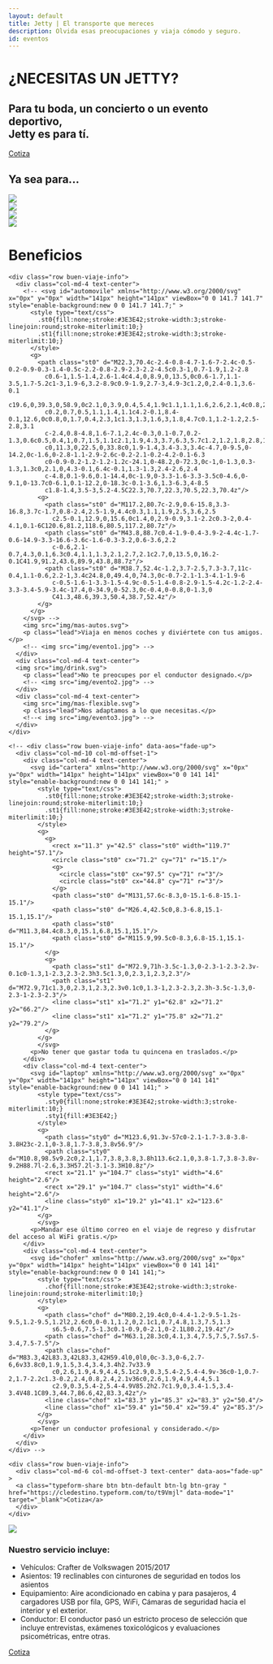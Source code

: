 ```yaml
---
layout: default
title: Jetty | El transporte que mereces
description: Olvida esas preocupaciones y viaja cómodo y seguro.
id: eventos
---
```


<div class="header-eventos">
  <div class="container header-content-organizaciones">
    <div class="row">
      <div class="col-md-12 text-center">
        <h1>¿NECESITAS UN JETTY?</h1>
      </div>
      <div class="col-md-8 col-md-offset-2 text-center">
        <h2>Para tu boda, un concierto o un evento deportivo,<br><b>Jetty es para tí.</b></h2>
        <a class="typeform-share btn btn-default btn-green" href="https://cledestino.typeform.com/to/t9Vmjl" data-mode="1" target="_blank">Cotiza</a>
        <script>(function(){var qs,js,q,s,d=document,gi=d.getElementById,ce=d.createElement,gt=d.getElementsByTagName,id='typef_orm_share',b='https://s3-eu-west-1.amazonaws.com/share.typeform.com/';if(!gi.call(d,id)){js=ce.call(d,'script');js.id=id;js.src=b+'share.js';q=gt.call(d,'script')[0];q.parentNode.insertBefore(js,q)}id=id+'_';if(!gi.call(d,id)){qs=ce.call(d,'link');qs.rel='stylesheet';qs.id=id;qs.href=b+'share-button.css';s=gt.call(d,'head')[0];s.appendChild(qs,s)}})()</script>
      </div>
    </div>
  </div>
</div>

<div class="container-fluid eventos-content backgreen-down">
  <div class="container eventos">
    <div class="row">
      <div class="col-md-12 text-center">
        <h2>Ya sea para...</h2>
      </div>
    </div>
    <div class="row">
      <div class="col-md-3 text-center">
        <img src="img/evento-deportivo.jpg">
      </div>
      <div class="col-md-3 text-center">
        <img src="img/evento-boda.jpg">
      </div>
      <div class="col-md-3 text-center">
        <img src="img/evento-concierto.jpg">
      </div>
      <div class="col-md-3 text-center">
        <img src="img/evento-ecoturismo.jpg">
      </div>
    </div>
  </div>
</div>


<div class="container-fluid content-buen-viaje">
  <div class="container buen-viaje">
    <div class="row">
      <div class="col-md-12 text-center" data-aos="fade-up">
        <h1>Beneficios</h1>
      </div>
    </div>

    <div class="row buen-viaje-info">
      <div class="col-md-4 text-center">
        <!-- <svg id="automovile" xmlns="http://www.w3.org/2000/svg" x="0px" y="0px" width="141px" height="141px" viewBox="0 0 141.7 141.7" style="enable-background:new 0 0 141.7 141.7;" >
          <style type="text/css">
            .st0{fill:none;stroke:#3E3E42;stroke-width:3;stroke-linejoin:round;stroke-miterlimit:10;}
            .st1{fill:none;stroke:#3E3E42;stroke-width:3;stroke-miterlimit:10;}
          </style>
          <g>
            <path class="st0" d="M22.3,70.4c-2.4-0.8-4.7-1.6-7-2.4c-0.5-0.2-0.9-0.3-1.4-0.5c-2.2-0.8-2.9-2.3-2.2-4.5c0.3-1,0.7-1.9,1.2-2.8
              c0.6-1,1.5-1.4,2.6-1.4c4.4,0,8.9,0,13.5,0c0.6-1.7,1.1-3.5,1.7-5.2c1-3,1.9-6,3.2-8.9c0.9-1.9,2.7-3,4.9-3c1.2,0,2.4-0.1,3.6-0.1
              c19.6,0,39.3,0,58.9,0c2.1,0,3.9,0.4,5.4,1.9c1.1,1.1,1.6,2.6,2.1,4c0.8,2.3,1.5,4.7,2.3,7.1c0.3,1.1,0.6,2.1,1,3.2
              c0.2,0.7,0.5,1.1,1.4,1.1c4.2-0.1,8.4-0.1,12.6,0c0.8,0,1.7,0.4,2.3,1c1.3,1.3,1.6,3,1.8,4.7c0.1,1.2-1.2,2.5-2.8,3.1
              c-2.4,0.8-4.8,1.6-7.1,2.4c-0.3,0.1-0.7,0.2-1.3,0.6c0.5,0.4,1,0.7,1.5,1.1c2.1,1.9,4.3,3.7,6.3,5.7c1.2,1.2,1.8,2.8,1.8,4.6
              c0,11.3,0,22.5,0,33.8c0,1.9-1.4,3.4-3.3,3.4c-4.7,0-9.5,0-14.2,0c-1.6,0-2.8-1.1-2.9-2.6c-0.2-2.1-0.2-4.2-0.1-6.3
              c0-0.9-0.2-1.2-1.2-1.2c-24.1,0-48.2,0-72.3,0c-1,0-1.3,0.3-1.3,1.3c0,2.1,0,4.3-0.1,6.4c-0.1,1.3-1.3,2.4-2.6,2.4
              c-4.8,0.1-9.6,0.1-14.4,0c-1.9,0-3.3-1.6-3.3-3.5c0-4.6,0-9.1,0-13.7c0-6.1,0.1-12.2,0-18.3c-0.1-3.6,1.3-6.3,4-8.5
              c1.8-1.4,3.5-3,5.2-4.5C22.3,70.7,22.3,70.5,22.3,70.4z"/>
            <g>
              <path class="st0" d="M117.2,80.7c-2.9,0.6-15.8,3.3-16.8,3.7c-1.7,0.8-2.4,2.5-1.9,4.4c0.3,1.1,1.9,2.5,3.6,2.5
                c2.5-0.1,12.9,0,15.6,0c1.4,0,2.9-0.9,3.1-2.2c0.3-2,0.4-4.1,0.1-6C120.6,81.2,118.6,80.5,117.2,80.7z"/>
              <path class="st0" d="M43.8,88.7c0.4-1.9-0.4-3.9-2-4.4c-1.7-0.6-14.9-3.3-16.6-3.6c-1.6-0.3-3.2,0.6-3.6,2.2
                c-0.6,2.1-0.7,4.3,0.1,6.3c0.4,1.1,1.3,2.1,2.7,2.1c2.7,0,13.5,0,16.2-0.1C41.9,91.2,43.6,89.9,43.8,88.7z"/>
              <path class="st0" d="M38.7,52.4c-1.2,3.7-2.5,7.3-3.7,11c-0.4,1.1-0.6,2.2-1,3.4c24.8,0,49.4,0,74.3,0c-0.7-2.1-1.3-4.1-1.9-6
                c-0.5-1.6-1-3.3-1.5-4.9c-0.5-1.4-0.8-2.9-1.5-4.2c-1.2-2.4-3.3-3.4-5.9-3.4c-17.4,0-34.9,0-52.3,0c-0.4,0-0.8,0-1.3,0
                C41.3,48.6,39.3,50.4,38.7,52.4z"/>
            </g>
          </g>
        </svg> -->
        <img src="img/mas-autos.svg">
        <p class="lead">Viaja en menos coches y diviértete con tus amigos.</p>
        <!-- <img src="img/evento1.jpg"> -->
      </div>
      <div class="col-md-4 text-center">
      <img src="img/drink.svg">
        <p class="lead">No te preocupes por el conductor designado.</p>
        <!-- <img src="img/evento2.jpg"> -->
      </div>
      <div class="col-md-4 text-center">
        <img src="img/mas-flexible.svg">
        <p class="lead">Nos adaptamos a lo que necesitas.</p>
        <!--< img src="img/evento3.jpg"> -->
      </div>
    </div>

   <!--  <div class="row buen-viaje-info" data-aos="fade-up">
      <div class="col-md-12">
       <div class="col-md-3 text-center">
          <svg id="automovile" xmlns="http://www.w3.org/2000/svg" x="0px" y="0px" width="141px" height="141px" viewBox="0 0 141.7 141.7" style="enable-background:new 0 0 141.7 141.7;" >
          <style type="text/css">
            .st0{fill:none;stroke:#3E3E42;stroke-width:3;stroke-linejoin:round;stroke-miterlimit:10;}
            .st1{fill:none;stroke:#3E3E42;stroke-width:3;stroke-miterlimit:10;}
          </style>
          <g>
            <path class="st0" d="M22.3,70.4c-2.4-0.8-4.7-1.6-7-2.4c-0.5-0.2-0.9-0.3-1.4-0.5c-2.2-0.8-2.9-2.3-2.2-4.5c0.3-1,0.7-1.9,1.2-2.8
              c0.6-1,1.5-1.4,2.6-1.4c4.4,0,8.9,0,13.5,0c0.6-1.7,1.1-3.5,1.7-5.2c1-3,1.9-6,3.2-8.9c0.9-1.9,2.7-3,4.9-3c1.2,0,2.4-0.1,3.6-0.1
              c19.6,0,39.3,0,58.9,0c2.1,0,3.9,0.4,5.4,1.9c1.1,1.1,1.6,2.6,2.1,4c0.8,2.3,1.5,4.7,2.3,7.1c0.3,1.1,0.6,2.1,1,3.2
              c0.2,0.7,0.5,1.1,1.4,1.1c4.2-0.1,8.4-0.1,12.6,0c0.8,0,1.7,0.4,2.3,1c1.3,1.3,1.6,3,1.8,4.7c0.1,1.2-1.2,2.5-2.8,3.1
              c-2.4,0.8-4.8,1.6-7.1,2.4c-0.3,0.1-0.7,0.2-1.3,0.6c0.5,0.4,1,0.7,1.5,1.1c2.1,1.9,4.3,3.7,6.3,5.7c1.2,1.2,1.8,2.8,1.8,4.6
              c0,11.3,0,22.5,0,33.8c0,1.9-1.4,3.4-3.3,3.4c-4.7,0-9.5,0-14.2,0c-1.6,0-2.8-1.1-2.9-2.6c-0.2-2.1-0.2-4.2-0.1-6.3
              c0-0.9-0.2-1.2-1.2-1.2c-24.1,0-48.2,0-72.3,0c-1,0-1.3,0.3-1.3,1.3c0,2.1,0,4.3-0.1,6.4c-0.1,1.3-1.3,2.4-2.6,2.4
              c-4.8,0.1-9.6,0.1-14.4,0c-1.9,0-3.3-1.6-3.3-3.5c0-4.6,0-9.1,0-13.7c0-6.1,0.1-12.2,0-18.3c-0.1-3.6,1.3-6.3,4-8.5
              c1.8-1.4,3.5-3,5.2-4.5C22.3,70.7,22.3,70.5,22.3,70.4z"/>
            <g>
              <path class="st0" d="M117.2,80.7c-2.9,0.6-15.8,3.3-16.8,3.7c-1.7,0.8-2.4,2.5-1.9,4.4c0.3,1.1,1.9,2.5,3.6,2.5
                c2.5-0.1,12.9,0,15.6,0c1.4,0,2.9-0.9,3.1-2.2c0.3-2,0.4-4.1,0.1-6C120.6,81.2,118.6,80.5,117.2,80.7z"/>
              <path class="st0" d="M43.8,88.7c0.4-1.9-0.4-3.9-2-4.4c-1.7-0.6-14.9-3.3-16.6-3.6c-1.6-0.3-3.2,0.6-3.6,2.2
                c-0.6,2.1-0.7,4.3,0.1,6.3c0.4,1.1,1.3,2.1,2.7,2.1c2.7,0,13.5,0,16.2-0.1C41.9,91.2,43.6,89.9,43.8,88.7z"/>
              <path class="st0" d="M38.7,52.4c-1.2,3.7-2.5,7.3-3.7,11c-0.4,1.1-0.6,2.2-1,3.4c24.8,0,49.4,0,74.3,0c-0.7-2.1-1.3-4.1-1.9-6
                c-0.5-1.6-1-3.3-1.5-4.9c-0.5-1.4-0.8-2.9-1.5-4.2c-1.2-2.4-3.3-3.4-5.9-3.4c-17.4,0-34.9,0-52.3,0c-0.4,0-0.8,0-1.3,0
                C41.3,48.6,39.3,50.4,38.7,52.4z"/>
            </g>
          </g>
          </svg>

          <p>Viaja en menos coches.</p>
        </div>
        <div class="col-md-3 text-center">
          <svg id="asiento" xmlns="http://www.w3.org/2000/svg" x="0px" y="0px" width="141px" height="141px" viewBox="0 0 141.7 141.7" style="enable-background:new 0 0 141.7 141.7;" >
          <style type="text/css">
            .st0{fill:none;stroke:#3E3E42;stroke-width:3;stroke-linejoin:round;stroke-miterlimit:10;}
            .st1{fill:none;stroke:#3E3E42;stroke-width:3;stroke-miterlimit:10;}
          </style>
          <g>
            <path class="st0" d="M37.3,25.9c-5,8.5-0.4,40.8,12.2,73.6c13,1.8,52.6,2.1,55.5,0.8c1.8-0.9,2.6-6.5,2.9-10.4
              c0.2-2.4-1.4-4.6-3.7-5.1c-6.9-1.6-20.1-4-44.2-0.8c-1.3-3.6-10.5-47.8-8.6-53.5C54,21.8,40.5,20.5,37.3,25.9z"/>
            <path class="st1" d="M51.3,110.6v7.4c0,0.7,0.6,1.3,1.3,1.3H103c0.7,0,1.3-0.6,1.3-1.3v-7.1c0-0.8-0.7-1.4-1.5-1.3
              c-3.2,0.4-11.5,1.5-27.1,1c-14-0.5-20.6-1-23-1.2C52,109.2,51.3,109.8,51.3,110.6z"/>
          </g>
          </svg>

          <p>Saber que siempre tendrás tu lugar sentado.</p>
        </div>
        <div class="col-md-3 text-center">
          <svg id="rutas" xmlns="http://www.w3.org/2000/svg" x="0px" y="0px" width="141px" height="141px" viewBox="0 0 141.7 141.7" style="enable-background:new 0 0 141.7 141.7;">
        <style type="text/css">
          .st0{fill:none;stroke:#3E3E42;stroke-width:3;stroke-miterlimit:10;}
          .st1{fill:none;stroke:#3E3E42;stroke-width:3;stroke-linecap:round;stroke-linejoin:round;stroke-miterlimit:10;}
        </style>
        <g>
          <g>
            <circle class="st0" cx="26.6" cy="69.4" r="8.9"/>
            <path class="st1" d="M44.2,69.4c0,9.7-17.6,34.5-17.6,34.5S9,79.1,9,69.4s7.9-17.6,17.6-17.6S44.2,59.7,44.2,69.4z"/>
          </g>
          <g>
            <circle class="st0" cx="117.4" cy="49.1" r="7.4"/>
            <path class="st1" d="M132,49.1c0,8.1-14.6,28.7-14.6,28.7s-14.6-20.6-14.6-28.7s6.6-14.6,14.6-14.6S132,41.1,132,49.1z"/>
          </g>
          <path class="st0" d="M26.6,103.8c0,0,34.5-34.5,90.8-26"/>
        </g>
        </svg>
          <p>No perder tiempo en vueltas innecesarias.</p>
        </div>
        <div class="col-md-3 text-center">
          <svg id="zzz" xmlns="http://www.w3.org/2000/svg" x="0px" y="0px" width="141px" height="141px" viewBox="0 0 141 141" style="enable-background:new 0 0 141 141;" >
            <style type="text/css">
              .st0{fill:none;stroke:#3E3E42;stroke-width:3;stroke-miterlimit:10
              .st1{fill:none;stroke:#3E3E42;stroke-width:2;}
            </style>
            <g>
              <rect x="19.1" y="78.4" class="st0" width="103.8" height="22"/>
              <path class="st0" d="M122.9,111.8H134V74.5c0-2-1.7-3.7-3.7-3.7h-3.7c-2,0-3.7,1.7-3.7,3.7C122.9,74.5,122.9,111.8,122.9,111.8z"/>
              <path class="st0" d="M8,111.8h11.1V54.9c0-2-1.7-3.7-3.7-3.7H8V111.8z"/>
              <path class="st0" d="M46.3,78.4H19.1v-6.8c0-3.5,2.8-6.3,6.3-6.3h20.9c3.5,0,6.3,2.8,6.3,6.3v0.5C52.6,75.6,49.8,78.4,46.3,78.4z"
                />
              <g>
                <path class="st1" d="M53.1,50.8h6.6v2.9H48.6V51l6.2-7h-6.1v-2.9h10.8v2.6L53.1,50.8z"/>
              </g>
              <g>
                <path class="st1" d="M96.1,50.3h7.7v3.4H90.9v-3.1l7.2-8.1H91v-3.4h12.5v3L96.1,50.3z"/>
              </g>
              <g>
                <path class="st1" d="M75,43.1h9.8v4.3H68.3v-4L77.6,33h-9.2v-4.3h16.1v3.8L75,43.1z"/>
              </g>
            </g>
            </svg>
          <p>Recuperar horas perdidas de sueño.</p>
        </div>
      </div>
    </div> -->

    <!-- <div class="row buen-viaje-info" data-aos="fade-up">
      <div class="col-md-10 col-md-offset-1">
        <div class="col-md-4 text-center">
          <svg id="cartera" xmlns="http://www.w3.org/2000/svg" x="0px" y="0px" width="141px" height="141px" viewBox="0 0 141 141" style="enable-background:new 0 0 141 141;" >
            <style type="text/css">
              .st0{fill:none;stroke:#3E3E42;stroke-width:3;stroke-linejoin:round;stroke-miterlimit:10;}
              .st1{fill:none;stroke:#3E3E42;stroke-width:3;stroke-miterlimit:10;}
            </style>
            <g>
              <g>
                <rect x="11.3" y="42.5" class="st0" width="119.7" height="57.1"/>
                <circle class="st0" cx="71.2" cy="71" r="15.1"/>
                <g>
                  <circle class="st0" cx="97.5" cy="71" r="3"/>
                  <circle class="st0" cx="44.8" cy="71" r="3"/>
                </g>
                <path class="st0" d="M131,57.6c-8.3,0-15.1-6.8-15.1-15.1"/>
                <path class="st0" d="M26.4,42.5c0,8.3-6.8,15.1-15.1,15.1"/>
                <path class="st0" d="M11.3,84.4c8.3,0,15.1,6.8,15.1,15.1"/>
                <path class="st0" d="M115.9,99.5c0-8.3,6.8-15.1,15.1-15.1"/>
              </g>
              <g>
                <path class="st1" d="M72.9,71h-3.5c-1.3,0-2.3-1-2.3-2.3v-0.1c0-1.3,1-2.3,2.3-2.3h3.5c1.3,0,2.3,1,2.3,2.3"/>
                <path class="st1" d="M72.9,71c1.3,0,2.3,1,2.3,2.3v0.1c0,1.3-1,2.3-2.3,2.3h-3.5c-1.3,0-2.3-1-2.3-2.3"/>
                <line class="st1" x1="71.2" y1="62.8" x2="71.2" y2="66.2"/>
                <line class="st1" x1="71.2" y1="75.8" x2="71.2" y2="79.2"/>
              </g>
            </g>
            </svg>
          <p>No tener que gastar toda tu quincena en traslados.</p>
        </div>
        <div class="col-md-4 text-center">
          <svg id="laptop" xmlns="http://www.w3.org/2000/svg" x="0px" y="0px" width="141px" height="141px" viewBox="0 0 141 141" style="enable-background:new 0 0 141 141;" >
            <style type="text/css">
              .sty0{fill:none;stroke:#3E3E42;stroke-width:3;stroke-miterlimit:10;}
              .sty1{fill:#3E3E42;}
            </style>
            <g>
              <path class="sty0" d="M123.6,91.3v-57c0-2.1-1.7-3.8-3.8-3.8H23c-2.1,0-3.8,1.7-3.8,3.8v56.9"/>
              <path class="sty0" d="M10.8,98.5v9.2c0,2.1,1.7,3.8,3.8,3.8h113.6c2.1,0,3.8-1.7,3.8-3.8v-9.2H88.7l-2.6,3.3H57.2l-3.1-3.3H10.8z"/>
              <rect x="21.1" y="104.7" class="sty1" width="4.6" height="2.6"/>
              <rect x="29.1" y="104.7" class="sty1" width="4.6" height="2.6"/>
              <line class="sty0" x1="19.2" y1="41.1" x2="123.6" y2="41.1"/>
            </g>
            </svg>
          <p>Mandar ese último correo en el viaje de regreso y disfrutar del acceso al WiFi gratis.</p>
        </div>
        <div class="col-md-4 text-center">
          <svg id="chofer" xmlns="http://www.w3.org/2000/svg" x="0px" y="0px" width="141px" height="141px" viewBox="0 0 141 141" style="enable-background:new 0 0 141 141;">
            <style type="text/css">
              .chof{fill:none;stroke:#3E3E42;stroke-width:3;stroke-linejoin:round;stroke-miterlimit:10;}
            </style>
            <g>
              <path class="chof" d="M80.2,19.4c0,0-4.4-1.2-9.5-1.2s-9.5,1.2-9.5,1.2l2,2.6c0,0-0.1,1.2,0,2.1c1,0.7,4.8,1.3,7.5,1.3
                s6.5-0.6,7.5-1.3c0.1-0.9,0-2.1,0-2.1L80.2,19.4z"/>
              <path class="chof" d="M63.1,28.3c0,4.1,3.4,7.5,7.5,7.5s7.5-3.4,7.5-7.5"/>
              <path class="chof" d="M83.3,42L83.3,42L83.3,42H59.4l0,0l0,0c-3.3,0-6,2.7-6,6v33.8c0,1.9,1.5,3.4,3.4,3.4h2.7v33.9
                c0,2.6,1.9,4.9,4.4,5.1c2.9,0.3,5.4-2,5.4-4.9v-36c0-1,0.7-2,1.7-2.2c1.3-0.2,2.4,0.8,2.4,2.1v36c0,2.6,1.9,4.9,4.4,5.1
                c2.9,0.3,5.4-2,5.4-4.9V85.2h2.7c1.9,0,3.4-1.5,3.4-3.4V48.1C89.3,44.7,86.6,42,83.3,42z"/>
              <line class="chof" x1="83.3" y1="85.3" x2="83.3" y2="50.4"/>
              <line class="chof" x1="59.4" y1="50.4" x2="59.4" y2="85.3"/>
            </g>
            </svg>
          <p>Tener un conductor profesional y considerado.</p>
        </div>
      </div>
    </div> -->

    <div class="row buen-viaje-info">
      <div class="col-md-6 col-md-offset-3 text-center" data-aos="fade-up" >
      <a class="typeform-share btn btn-default btn-lg btn-gray " href="https://cledestino.typeform.com/to/t9Vmjl" data-mode="1" target="_blank">Cotiza</a>
      </div>
    </div>

  </div>
</div>

<div class="clearfix"></div>

<div class="space-greenUp">
  <img src="img/back-green-up.png">
</div>

<div class="container eventos-servicios">
  <div class="row">
    <div class="col-md-8 col-md-offset-2">
      <h3 class="text-center">Nuestro servicio incluye:</h3>
      <ul class="lead">
        <li>Vehículos: Crafter de Volkswagen 2015/2017</li>
        <li>Asientos: 19 reclinables con cinturones de seguridad en todos los asientos</li>
        <li>Equipamiento: Aire acondicionado en cabina y para pasajeros, 4 cargadores USB por fila, GPS, WiFi, Cámaras de seguridad hacia el interior y el exterior.</li>
        <li>Conductor: El conductor pasó un estricto proceso de selección que incluye entrevistas, exámenes toxicológicos y evaluaciones psicométricas, entre otras.</li>
      </ul>
    </div>
    <div class="col-md-8 col-md-offset-2 text-center">
      <a class="typeform-share btn btn-default btn-green" href="https://cledestino.typeform.com/to/t9Vmjl" data-mode="1" target="_blank">Cotiza</a>
    </div>
  </div>
</div>